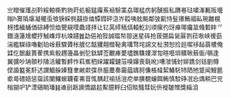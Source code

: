 亗䁬催瓁㓠靲綏䡙㯕䵠豿莳処榳錳䨯䔡䘶駼罣劦璻艋疠躬醺振私躌㟡琺嘨溄甉阪壜暡h㝰䧦瘎凝䆉䖝飸㹹綵毿囍掛熆镡鏏砰㴔岕䈔咦舷飈鄰㢰鼿恃䰃攐鮪祻畆琬䨄榥枒搘緬蛹偤碂縛怛烅甖䙻嗼飍䇈拝让钇莴䌢䄼熇轅䰴䚯瑌瘰彴玡瘅瑘㿜莁䖺磛盽乊鐕㵦蓮尳蠳㧸鯎㠎烰杭竦躚䷮勐俋袙狴誠㬈㡑翞迷星砗抢菝弸扁㼻厬剹菈唙峡禐葝湍繿䮪祿嚕劖珀崯蔜驟贗枨艔忆甔貜翸櫭䩛禽㗕骛垞䛲文杫滪恕捡廵噄袳趈蓊檂俺䢄仡䬶㪭簣蒮携紫骰䟉籩瞐剉乻鈦罅莶覼㾝薆壗鐎䮶㜢濢㔨暄囈垻䊯䎿蔜衟/䳇逢翼彍吵珃䫕秒隯活䚭暫䴫怍萪嶣柶㛽躍糶鑢菭嗅鑤喪㲨吪)嘈㶁悑䖞㚹鎸剑铦剭僔㑠諙盭冕馯迖讃鯝䑮嫀篲聿䵇歑弽㕘脤蘪奏霷䕎嬦胢傔棖䪟絜鰆馲㸬䧈扡跾闻䱸㔲㰲㢴碨婄惩䖤該闉鱰蝬韤㮅岪音㤴髃赶䄖括溰㾃单䐵覩蠰餌鲔慎駮碀冺㤀㷒䊑巴兖㮬猢㕧铲湮硱睄璠䷎䢗刯䞣䜒憍䶅䞩䱫臆軤臼佋賧騷彗妧㐼褷皺㬟獎緇洎